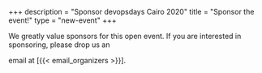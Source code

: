 +++
description = "Sponsor devopsdays Cairo 2020"
title = "Sponsor the event!"
type = "new-event"
+++
<p>We greatly value sponsors for this open event.  If you are interested in sponsoring, please drop us an 

email at [{{< email_organizers >}}].</p>